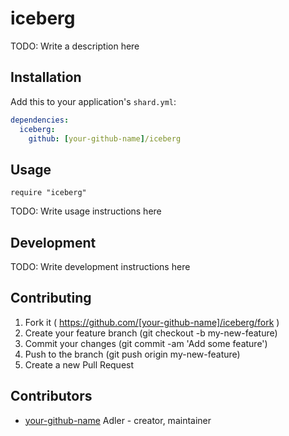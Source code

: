 # iceberg

TODO: Write a description here

## Installation


Add this to your application's `shard.yml`:

```yaml
dependencies:
  iceberg:
    github: [your-github-name]/iceberg
```


## Usage


```crystal
require "iceberg"
```


TODO: Write usage instructions here

## Development

TODO: Write development instructions here

## Contributing

1. Fork it ( https://github.com/[your-github-name]/iceberg/fork )
2. Create your feature branch (git checkout -b my-new-feature)
3. Commit your changes (git commit -am 'Add some feature')
4. Push to the branch (git push origin my-new-feature)
5. Create a new Pull Request

## Contributors

- [your-github-name](https://github.com/[your-github-name]) Adler - creator, maintainer
